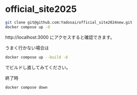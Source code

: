 # official_site2025

```sh
git clone git@github.com:Yadosai/official_site2024new.git
docker compose up -d
```
http://localhost:3000
にアクセスすると確認できます。

うまく行かない場合は

```sh
docker compose up --build -d

```
でビルドし直してみてください。

終了時
```sh
docker compose down
```

